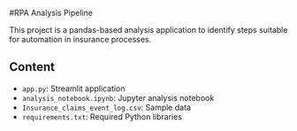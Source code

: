  #RPA Analysis Pipeline

This project is a pandas-based analysis application to identify steps suitable for automation in insurance processes.

## Content
- `app.py`: Streamlit application
- `analysis_notebook.ipynb`: Jupyter analysis notebook
- `Insurance_claims_event_log.csv`: Sample data
- `requirements.txt`: Required Python libraries
